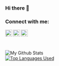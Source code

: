 ### Hi there 👋


### Connect with me:

[<img align="left" alt=" | Twitter" width="22px" src="https://cdn.jsdelivr.net/npm/simple-icons@v3/icons/twitter.svg" />](https://twitter.com/avisheksubedi)
[<img align="left" alt="avishek-subedi | LinkedIn" width="22px" src="https://cdn.jsdelivr.net/npm/simple-icons@v3/icons/linkedin.svg" />](https://linkedin.com/in/avisheksubedi)
[<img align="left" alt="avishek-subedi | Instagram" width="22px" src="https://cdn.jsdelivr.net/npm/simple-icons@v3/icons/instagram.svg" />](https://instagram.com/avishek_subedi/)

</br>
</br>
</br>

![My Github Stats](https://github-readme-stats.vercel.app/api?username=avishek-subedi&hide=contribs,prs&show_icons=true&theme=blue-green
)
</br>
[![Top Languages Used](https://github-readme-stats.vercel.app/api/top-langs/?username=avishek-subedi&layout=compact&theme=blue-green)](https://github.com/avishek-subedi)
